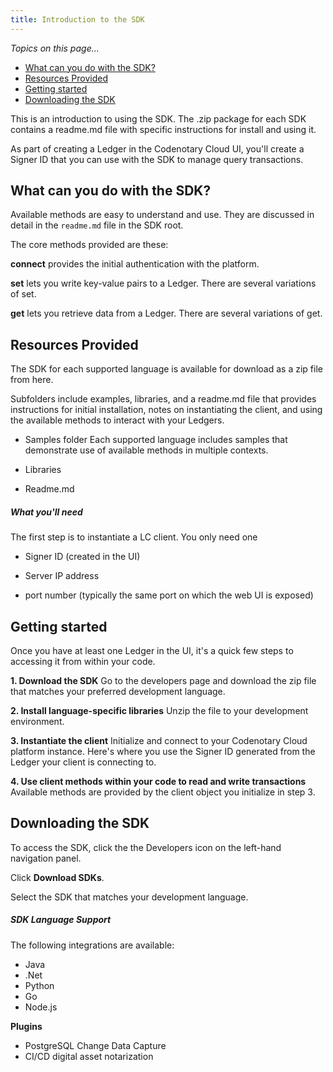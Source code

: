 ```yaml
---
title: Introduction to the SDK
---
```


_Topics on this page..._

- [What can you do with the SDK?](/help/use-ledger#what-can-you-do-with-the-sdk-?)
- [Resources Provided](/help/use-ledger#resources-provided)
- [Getting started](/help/use-ledger#getting-started)
- [Downloading the SDK](/help/use-ledger#downloading-the-sdk)

This is an introduction to using the SDK. The .zip package for each SDK contains a readme.md file with specific instructions for install and using it.

As part of creating a Ledger in the Codenotary Cloud UI, you'll create a Signer ID that you can use with the SDK to manage query transactions.

## What can you do with the SDK?

Available methods are easy to understand and use. They are discussed in detail in the ```readme.md``` file in the SDK root.

The core methods provided are these:

**connect** provides the initial authentication with the platform.

**set** lets you write key-value pairs to a Ledger. There are several variations of set.

**get** lets you retrieve data from a Ledger. There are several variations of get.

## Resources Provided

The SDK for each supported language is available for download as a zip file from here.

Subfolders include examples, libraries, and a readme.md file that provides instructions for initial installation, notes on instantiating the client, and using the available methods to interact with your Ledgers.

- Samples folder
  Each supported language includes samples that demonstrate use of available methods in multiple contexts.

- Libraries

- Readme.md

##### What you'll need

The first step is to instantiate a LC client. You only need one

- Signer ID (created in the UI)

- Server IP address

- port number (typically the same port on which the web UI is exposed)

## Getting started

Once you have at least one Ledger in the UI, it's a quick few steps to accessing it from within your code.

**1.  Download the SDK**
Go to the developers page and download the zip file that matches your preferred development language.

**2.  Install language-specific libraries**
Unzip the file to your development environment.

**3.  Instantiate the client**
Initialize and connect to your Codenotary Cloud platform instance. Here's where you use the Signer ID generated from the Ledger your client is connecting to.

**4.  Use client methods within your code to read and write transactions**
Available methods are provided by the client object you initialize in step 3.

## Downloading the SDK

To access the SDK, click the the Developers icon on the left-hand navigation panel.

Click **Download SDKs**.

<help-image src="/alt_developer_section.jpg" alt="Developer section" ></help-image>

Select the SDK that matches your development language.

##### SDK Language Support

The following integrations are available:

* Java
* .Net
* Python
* Go
* Node.js

**Plugins**

* PostgreSQL Change Data Capture
* CI/CD digital asset notarization

<ui-prev-next class="mt-1" :prev="{ url: '/manage-ledger', label: 'Managing  Ledgers' }" :next="{ url: '/query-ledger', label: 'Querying Ledgers' }"></ui-prev-next>



